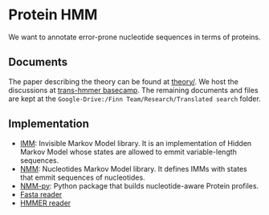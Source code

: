 # Protein HMM

We want to annotate error-prone nucleotide sequences in terms of proteins.

## Documents

The paper describing the theory can be found at [theory/](theory/).
We host the discussions at [trans-hmmer basecamp](https://3.basecamp.com/3983891/projects/14390790). The remaining documents and files are kept at the `Google-Drive:/Finn Team/Research/Translated search` folder.

## Implementation

- [IMM](https://github.com/EBI-Metagenomics/imm): Invisible Markov Model library. It is an implementation of Hidden Markov Model whose states are allowed to emmit  variable-length sequences.
- [NMM](https://github.com/EBI-Metagenomics/nmm): Nucleotides Markov Model library. It defines IMMs with states that emmit sequences of nucleotides.
- [NMM-py](https://github.com/EBI-Metagenomics/nmm-py): Python package that builds nucleotide-aware Protein profiles.
- [Fasta reader](https://github.com/EBI-Metagenomics/fasta-reader-py)
- [HMMER reader](https://github.com/EBI-Metagenomics/hmmer-reader-py)

